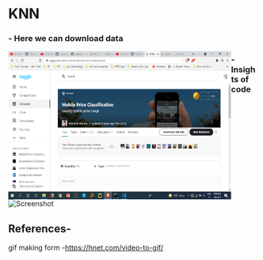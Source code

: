 # KNN
 ### - Here we can download data
<!-- ![Screenshot](pic.png) -->
 <img align="left" alt="GIF" src="https://github.com/HotuRam/KNN/blob/main/pic.png?raw=true" width="450" height="300" />



###  - Insights of code
<br />

![Screenshot](code.gif)

## References-

gif making form -https://hnet.com/video-to-gif/
